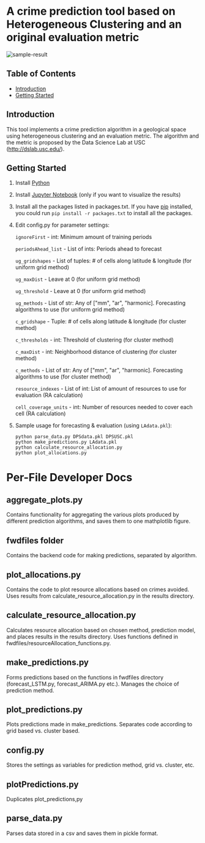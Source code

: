 # A crime prediction tool based on Heterogeneous Clustering and an original evaluation metric

![sample-result](sample-result.png)

## Table of Contents
- [Introduction](#introduction)
- [Getting Started](#getting-started)


## Introduction

This tool implements a crime prediction algorithm in a geological space using heterogeneous clustering and an evaluation metric. The algorithm and the metric is proposed by the Data Science Lab at USC (http://dslab.usc.edu/).


## Getting Started

1. Install [Python]()
2. Install [Jupyter Notebook](http://jupyter.org/install) (only if you want to visualize the results)
3. Install all the packages listed in packages.txt. If you have [pip](https://pypi.org/project/pip/) installed, you could run `pip install -r packages.txt` to install all the packages.
4. Edit config.py for parameter settings:
    
    `ignoreFirst` - int: Minimum amount of training periods

    `periodsAhead_list` - List of ints: Periods ahead to forecast

    `ug_gridshapes` - List of tuples: # of cells along latitude & longitude (for uniform grid method)

    `ug_maxDist` - Leave at 0 (for uniform grid method)

    `ug_threshold` - Leave at 0 (for uniform grid method)

    `ug_methods` - List of str: Any of ["mm", "ar", "harmonic]. Forecasting algorithms to use (for uniform grid method)

    `c_gridshape` - Tuple: # of cells along latitude & longitude (for cluster method)

    `c_thresholds` - int: Threshold of clustering (for cluster method)

    `c_maxDist` - int: Neighborhood distance of clustering (for cluster method)

    `c_methods` - List of str: Any of ["mm", "ar", "harmonic]. Forecasting algorithms to use (for cluster method)

    `resource_indexes` - List of int: List of amount of  resources to use for evaluation (RA calculation)

    `cell_coverage_units` - int: Number of resources needed to cover each cell (RA calculation)

5. Sample usage for forecasting & evaluation (using `LAdata.pkl`):

    ```
    python parse_data.py DPSdata.pkl DPSUSC.pkl
    python make_predictions.py LAdata.pkl
    python calculate_resource_allocation.py
    python plot_allocations.py
    ````

# Per-File Developer Docs

## aggregate_plots.py

Contains functionality for aggregating the various plots produced by different prediction algorithms, and saves them to one mathplotlib figure.

## fwdfiles folder

Contains the backend code for making predictions, separated by algorithm.

## plot_allocations.py

Contains the code to plot resource allocations based on crimes avoided.  Uses results from calculate_resource_allocation.py in the results directory.

## calculate_resource_allocation.py

Calculates resource allocation based on chosen method, prediction model, and places results in the results directory.  Uses functions defined in fwdfiles/resourceAllocation_functions.py.

## make_predictions.py

Forms predictions based on the functions in fwdfiles directory (forecast_LSTM.py, forecast_ARIMA.py etc.).  Manages the choice of prediction method.

## plot_predictions.py

Plots predictions made in make_predictions.  Separates code according to grid based vs. cluster based.

## config.py

Stores the settings as variables for prediction method, grid vs. cluster, etc.

## plotPredictions.py

Duplicates plot_predictions,py

## parse_data.py

Parses data stored in a csv and saves them in pickle format.
